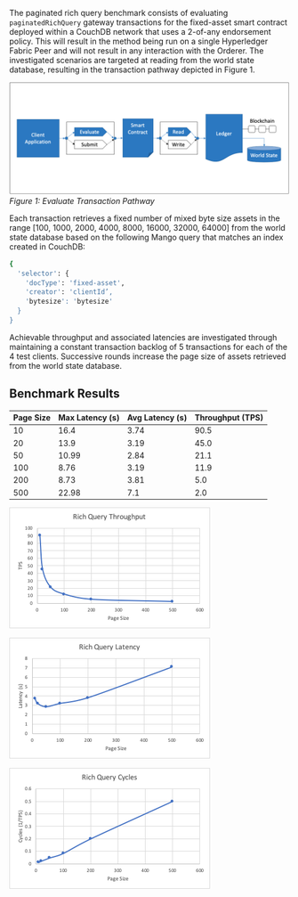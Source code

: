 The paginated rich query benchmark consists of evaluating `paginatedRichQuery` gateway transactions for the fixed-asset smart contract deployed within a CouchDB network that uses a 2-of-any endorsement policy. This will result in the method being run on a single Hyperledger Fabric Peer and will not result in any interaction with the Orderer. The investigated scenarios are targeted at reading from the world state database, resulting in the transaction pathway depicted in Figure 1.

![evaluate contract rich query pathway](../../../../../diagrams/TransactionRoute_Evaluate.png)*Figure 1: Evaluate Transaction Pathway*

Each transaction retrieves a fixed number of mixed byte size assets in the range [100, 1000, 2000, 4000, 8000, 16000, 32000, 64000] from the world state database based on the following Mango query that matches an index created in CouchDB:

```bash
{
  'selector': {
	'docType': 'fixed-asset', 
	'creator': 'clientId’, 
	'bytesize': 'bytesize'
  }
}
```

Achievable throughput and associated latencies are investigated through maintaining a constant transaction backlog of 5 transactions for each of the 4 test clients. Successive rounds increase the page size of assets retrieved from the world state database.

## Benchmark Results

| Page Size | Max Latency (s) | Avg Latency (s) | Throughput (TPS) |
| --------- | --------------- | --------------- | ---------------- |
| 10 | 16.4 | 3.74 | 90.5 |
| 20 | 13.9 | 3.19 | 45.0 |
| 50 | 10.99 | 2.84 | 21.1 |
| 100 | 8.76 | 3.19 | 11.9 |
| 200 | 8.73 | 3.81 | 5.0 |
| 500 | 22.98 | 7.1 | 2.0 |

![paginated rich query fabric tps performance](../../../../../charts/2.0.0/nodeJS/nodeSDK/richQuery/RichQueryTPS.png)

![paginated rich query fabric latency performance](../../../../../charts/2.0.0/nodeJS/nodeSDK/richQuery/RichQueryLatency.png)

![paginated rich query fabric resource utilization](../../../../../charts/2.0.0/nodeJS/nodeSDK/richQuery/RichQueryCycles.png)
